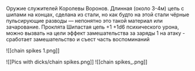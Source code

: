 Оружие служителей Королевы Воронов.
Длинная (около 3-4м) цепь с шипами на концах, сделана из стали, но как будто на этой стали чёрные пульсирующие разводы — непонятно это такой материал или зачарование.
Проклята
Шипастая цепь +1
+1d6 психического урона, можно вызвать на цели эффект замешательства за заряды
1 на атаку - сработает замешательство и съест часть воспоминаний

![[chain spikes 1.png]]

![[Pics with dicks/chain spikes.png]]
![[chain spikes_.png]]  
